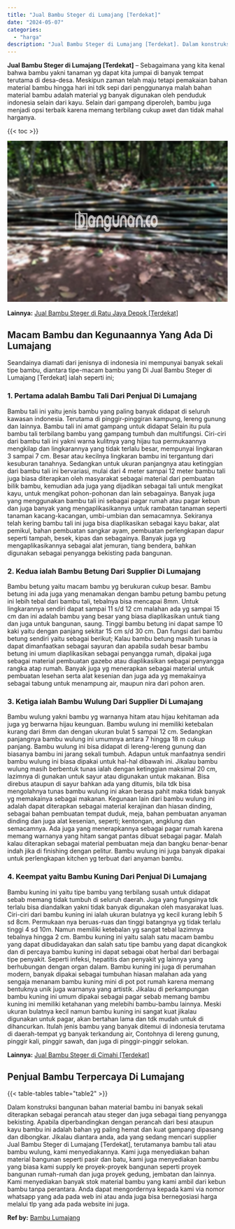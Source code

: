 ```yaml
---
title: "Jual Bambu Steger di Lumajang [Terdekat]"
date: "2024-05-07"
categories: 
  - "harga"
description: "Jual Bambu Steger di Lumajang [Terdekat]. Dalam konstruksi bangunan bahan material bambu ini banyak sekali diterapkan sebagai perancah atau steger dan juga s..."
---
```


**Jual Bambu Steger di Lumajang \[Terdekat\]** – Sebagaimana yang kita kenal bahwa bambu yakni tanaman yg dapat kita jumpai di banyak tempat terutama di desa-desa. Meskipun zaman telah maju tetapi pemakaian bahan material bambu hingga hari ini tdk sepi dari penggunanya malah bahan material bambu adalah material yg banyak digunakan oleh penduduk indonesia selain dari kayu. Selain dari gampang diperoleh, bambu juga menjadi opsi terbaik karena memang terbilang cukup awet dan tidak mahal harganya.

{{< toc >}}

![Jual Bambu Steger di Lumajang [Terdekat]](/images/jual-bambu-tali-27.png)

**Lainnya:** [Jual Bambu Steger di Ratu Jaya Depok \[Terdekat\]](https://bambu.bangunan.co/jual-bambu-steger-di-ratu-jaya-depok-terdekat/)

## Macam Bambu dan Kegunaannya Yang Ada Di Lumajang

Seandainya diamati dari jenisnya di indonesia ini mempunyai banyak sekali tipe bambu, diantara tipe-macam bambu yang Di Jual Bambu Steger di Lumajang \[Terdekat\] ialah seperti ini;

### 1\. Pertama adalah Bambu Tali Dari Penjual Di Lumajang

Bambu tali ini yaitu jenis bambu yang paling banyak didapat di seluruh kawasan indonesia. Terutama di pinggir-pinggiran kampung, lereng gunung dan lainnya. Bambu tali ini amat gampang untuk didapat Selain itu pula bambu tali terbilang bambu yang gampang tumbuh dan multifungsi. Ciri-ciri dari bambu tali ini yakni warna kulitnya yang hijau tua permukaannya mengkilap dan lingkarannya yang tidak terlalu besar, mempunyai lingkaran 3 sampai 7 cm. Besar atau kecilnya lingkaran bambu ini tergantung dari kesuburan tanahnya. Sedangkan untuk ukuran panjangnya atau ketinggian dari bambu tali ini bervariasi, mulai dari 4 meter sampai 12 meter bambu tali juga biasa diterapkan oleh masyarakat sebagai material dari pembuatan bilik bambu, kemudian ada juga yang dijadikan sebagai tali untuk mengikat kayu, untuk mengikat pohon-pohonan dan lain sebagainya. Banyak juga yang menggunakan bambu tali ini sebagai pagar rumah atau pagar kebun dan juga banyak yang mengaplikasikannya untuk rambatan tanaman seperti tanaman kacang-kacangan, umbi-umbian dan semacamnya. Sekiranya telah kering bambu tali ini juga bisa diaplikasikan sebagai kayu bakar, alat pemikul, bahan pembuatan sangkar ayam, pembuatan perlengkapan dapur seperti tampah, besek, kipas dan sebagainya. Banyak juga yg mengaplikasikannya sebagai alat jemuran, tiang bendera, bahkan digunakan sebagai penyangga bekisting pada bangunan.

### 2\. Kedua ialah Bambu Betung Dari Supplier Di Lumajang

Bambu betung yaitu macam bambu yg berukuran cukup besar. Bambu betung ini ada juga yang menamakan dengan bambu petung bambu petung ini lebih tebal dari bambu tali, tebalnya bisa mencapai 8mm. Untuk lingkarannya sendiri dapat sampai 11 s/d 12 cm malahan ada yg sampai 15 cm dan ini adalah bambu yang besar yang biasa diaplikasikan untuk tiang dan juga untuk bangunan, saung. Tinggi bambu betung ini dapat sampe 10 kaki yaitu dengan panjang sekitar 15 cm s/d 30 cm. Dan fungsi dari bambu betung sendiri yaitu sebagai berikut; Kalau bambu betung masih tunas ia dapat dimanfaatkan sebagai sayuran dan apabila sudah besar bambu betung ini umum diaplikasikan sebagai penyangga rumah, dipakai juga sebagai material pembuatan gazebo atau diaplikasikan sebagai penyangga rangka atap rumah. Banyak juga yg menerapkan sebagai material untuk pembuatan lesehan serta alat kesenian dan juga ada yg memakainya sebagai tabung untuk menampung air, maupun nira dari pohon aren.

### 3\. Ketiga ialah Bambu Wulung Dari Supplier Di Lumajang

Bambu wulung yakni bambu yg warnanya hitam atau hijau kehitaman ada juga yg berwarna hijau keunguan. Bambu wulung ini memiliki ketebalan kurang dari 8mm dan dengan ukuran bulat 5 sampai 12 cm. Sedangkan panjangnya bambu wulung ini umumnya antara 7 hingga 18 m cukup panjang. Bambu wulung ini bisa didapat di lereng-lereng gunung dan biasanya bambu ini jarang sekali tumbuh. Adapun untuk manfaatnya sendiri bambu wulung ini biasa dipakai untuk hal-hal dibawah ini. Jikalau bambu wulung masih berbentuk tunas ialah dengan ketinggian maksimal 20 cm, lazimnya di gunakan untuk sayur atau digunakan untuk makanan. Bisa direbus ataupun di sayur bahkan ada yang ditumis, bila tdk bisa mengolahnya tunas bambu wulung ini akan berasa pahit maka tidak banyak yg memakainya sebagai makanan. Kegunaan lain dari bambu wulung ini adalah dapat diterapkan sebagai material kerajinan dan hiasan dinding, sebagai bahan pembuatan tempat duduk, meja, bahan pembuatan anyaman dinding dan juga alat kesenian, seperti; kentongan, angklung dan semacamnya. Ada juga yang menerapkannya sebagai pagar rumah karena memang warnanya yang hitam sangat pantas dibuat sebagai pagar. Malah kalau diterapkan sebagai material pembuatan meja dan bangku benar-benar indah jika di finishing dengan pelitur. Bambu wulung ini juga banyak dipakai untuk perlengkapan kitchen yg terbuat dari anyaman bambu.

### 4\. Keempat yaitu Bambu Kuning Dari Penjual Di Lumajang

Bambu kuning ini yaitu tipe bambu yang terbilang susah untuk didapat sebab memang tidak tumbuh di seluruh daerah. Juga yang fungsinya tdk terlalu bisa diandalkan yakni tidak banyak digunakan oleh masyarakat luas. Ciri-ciri dari bambu kuning ini ialah ukuran bulatnya yg kecil kurang lebih 5 sd 8cm. Permukaan nya beruas-ruas dan tinggi batangnya yg tidak terlalu tinggi 4 sd 10m. Namun memiliki ketebalan yg sangat tebal lazimnya tebalnya hingga 2 cm. Bambu kuning ini yaitu salah satu macam bambu yang dapat dibudidayakan dan salah satu tipe bambu yang dapat dicangkok dan di percaya bambu kuning ini dapat sebagai obat herbal dari berbagai tipe penyakit. Seperti infeksi, hepatitis dan penyakit yg lainnya yang berhubungan dengan organ dalam. Bambu kuning ini juga di perumahan modern, banyak dipakai sebagai tumbuhan hiasan malahan ada yang sengaja menanam bambu kuning mini di pot pot rumah karena memang bentuknya unik juga warnanya yang artistik. Jikalau di perkampungan bambu kuning ini umum dipakai sebagai pagar sebab memang bambu kuning ini memiliki ketahanan yang melebihi bambu-bambu lainnya. Meski ukuran bulatnya kecil namun bambu kuning ini sangat kuat jikalau digunakan untuk pagar, akan bertahan lama dan tdk mudah untuk di dihancurkan. Itulah jenis bambu yang banyak ditemui di indonesia terutama di daerah-tempat yg banyak terkandung air, Contohnya di lereng gunung, pinggir kali, pinggir sawah, dan juga di pinggir-pinggir selokan.

**Lainnya:** [Jual Bambu Steger di Cimahi \[Terdekat\]](https://bambu.bangunan.co/jual-bambu-steger-di-cimahi-terdekat/)

## Penjual Bambu Terpercaya Di Lumajang

{{< table-tables table="table2" >}}

Dalam konstruksi bangunan bahan material bambu ini banyak sekali diterapkan sebagai perancah atau steger dan juga sebagai tiang penyangga bekisting. Apabila diperbandingkan dengan perancah dari besi ataupun kayu bambu ini adalah bahan yg paling hemat dan kuat gampang dipasang dan dibongkar. Jikalau diantara anda, ada yang sedang mencari supplier Jual Bambu Steger di Lumajang \[Terdekat\], terutamanya bambu tali atau bambu wulung, kami menyediakannya. Kami juga menyediakan bahan material bangunan seperti pasir dan batu, kami juga menyediakan bambu yang biasa kami supply ke proyek-proyek bangunan seperti proyek bangunan rumah-rumah dan juga proyek gedung, jembatan dan lainnya. Kami menyediakan banyak stok material bambu yang kami ambil dari kebun bambu tanpa perantara. Anda dapat mengordernya kepada kami via nomor whatsapp yang ada pada web ini atau anda juga bisa bernegosiasi harga melalui tlp yang ada pada website ini juga.

**Ref by:** [Bambu Lumajang](https://id.wikipedia.org/wiki/Bambu)
